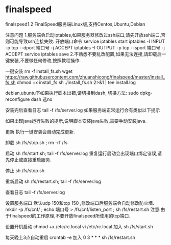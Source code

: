 # finalspeed
finalspeed1.2
FinalSpeed服务端Linux版,支持Centos,Ubuntu,Debian

注意问题
1.服务端会启动iptables,如果服务器修改过ssh端口,请先开放ssh端口,否则可能导致ssh连接失败.
开放端口命令
service iptables start
iptables -I INPUT -p tcp --dport 端口号 -j ACCEPT
iptables -I OUTPUT -p tcp --sport 端口号 -j ACCEPT
service iptables save
2.不熟悉不要乱改配置,如果无法连接,请卸载后一键安装,不要做任何修改,按照教程操作.

一键安装
rm -f install_fs.sh
wget  https://raw.githubusercontent.com/zhuanshicong/finalspeed/master/install_fs.sh
chmod +x install_fs.sh
./install_fs.sh 2>&1 | tee install.log

debian,ubuntu下如果执行脚本出错,请切换到dash,
切换方法: sudo dpkg-reconfigure dash 选no

安装完后查看日志
tail -f /fs/server.log
如果服务端正常运行会有类似以下提示


如果出现java运行失败的提示,说明脚本安装java失败,需要手动安装java.


更新
执行一键安装会自动完成更新.

卸载
sh /fs/stop.sh ; rm -rf /fs

启动
sh /fs/start.sh; tail -f /fs/server.log
重复运行启动会出现端口绑定错误,请先停止或直接重启服务.


停止
sh /fs/stop.sh

重新启动
sh /fs/restart.sh; tail -f /fs/server.log

查看日志
tail -f /fs/server.log

设置服务端口
默认udp 150和tcp 150 ,修改端口后服务端会自动修改防火墙.
 mkdir -p /fs/cnf/ ; echo 端口号 > /fs/cnf/listen_port ; sh /fs/restart.sh
注意:由于finalspeed的工作原理,不要开放finalspeed所使用的tcp端口.

设置开机启动
chmod +x /etc/rc.local
vi /etc/rc.local
加入
sh /fs/start.sh

每天晚上3点自动重启
crontab -e
加入
0 3 * * *  sh /fs/restart.sh
